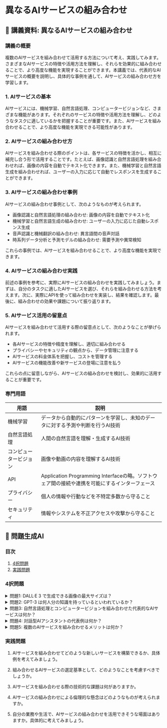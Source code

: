# 異なるAIサービスの組み合わせ

## 📝 講義資料: 異なるAIサービスの組み合わせ

<a id="introduction"></a>
### 講義の概要

複数のAIサービスを組み合わせて活用する方法について考え、実践してみます。さまざまなAIサービスの特徴や活用方法を理解し、それらを効果的に組み合わせることで、より高度な機能を実現することができます。本講義では、代表的なAIサービスの概要を説明し、具体的な事例を通して、AIサービスの組み合わせ方を学習します。

<a id="topic1"></a>
### 1. AIサービスの基本

AIサービスには、機械学習、自然言語処理、コンピュータービジョンなど、さまざまな機能があります。それぞれのサービスの特徴や活用方法を理解し、どのようなタスクに適しているかを把握することが重要です。また、AIサービスを組み合わせることで、より高度な機能を実現できる可能性があります。

<a id="topic2"></a>
### 2. AIサービスの組み合わせ方

AIサービスを組み合わせる際のポイントは、各サービスの特徴を活かし、相互に補完し合う形で活用することです。たとえば、画像認識と自然言語処理を組み合わせれば、画像の内容を自動でテキスト化できます。また、機械学習と自然言語生成を組み合わせれば、ユーザーの入力に応じて自動でレスポンスを生成することができます。

<a id="topic3"></a>
### 3. AIサービスの組み合わせ事例

AIサービスの組み合わせ事例として、次のようなものが考えられます。

- 画像認識と自然言語処理の組み合わせ: 画像の内容を自動でテキスト化
- 機械学習と自然言語生成の組み合わせ: ユーザーの入力に応じた自動レスポンス生成
- 音声認識と機械翻訳の組み合わせ: 異言語間の音声対話
- 時系列データ分析と予測モデルの組み合わせ: 需要予測や異常検知

これらの事例では、AIサービスを組み合わせることで、より高度な機能を実現できます。

<a id="topic4"></a>
### 4. AIサービスの組み合わせ実践

前述の事例を参考に、実際にAIサービスの組み合わせを実践してみましょう。まずは、自分のタスクに適したAIサービスを選び、それらを組み合わせる方法を考えます。次に、実際にAPIを使って組み合わせを実装し、結果を確認します。最後に、組み合わせの効果や課題について振り返ります。

<a id="topic5"></a>
### 5. AIサービス活用の留意点

AIサービスを組み合わせて活用する際の留意点として、次のようなことが挙げられます。

- 各AIサービスの特徴や精度を理解し、適切に組み合わせる
- プライバシーやセキュリティの観点から、データ管理に注意する
- AIサービスの料金体系を把握し、コストを管理する
- AIサービスの機能改善や新サービスの登場に注意を払う

これらの点に留意しながら、AIサービスの組み合わせを検討し、効果的に活用することが重要です。

### 専門用語

| 用語 | 説明 |
| --- | --- |
| 機械学習 | データから自動的にパターンを学習し、未知のデータに対する予測や判断を行うAI技術 |
| 自然言語処理 | 人間の自然言語を理解・生成するAI技術 |
| コンピュータービジョン | 画像や動画の内容を理解するAI技術 |
| API | Application Programming Interfaceの略。ソフトウェア間の接続や連携を可能にするインターフェース |
| プライバシー | 個人の情報や行動などを不特定多数から守ること |
| セキュリティ | 情報やシステムを不正アクセスや攻撃から守ること |

## 📝 問題生成AI

<a id="introduction"></a>
### 目次
1. [4択問題](#multiple-choice-questions)
2. [実践問題](#practice-problems)

<a id="multiple-choice-questions"></a>
### 4択問題

<details>
<summary>問題1: DALL·E 3 で生成できる画像の最大サイズは？</summary>

- a. 512x512
- b. 1024x1024 
- c. 1792x1792
- d. 2048x2048

<details>
<summary>回答と解説</summary>

回答: b. 1024x1024

DALL·E 3 では、1024x1024, 1024x1792, 1792x1024 の3つのサイズから選択できます。最大サイズは 1792x1024 です。
</details>
</details>

<details>
<summary>問題2: GPT-3 は何人分の知識を持っているといわれているか？</summary>

- a. 1人分
- b. 100人分
- c. 1000人分
- d. 1億人分

<details>
<summary>回答と解説</summary>

回答: c. 1000人分

GPT-3は、膨大な量の文章データから学習しているため、約1000人分の知識を持っていると言われています。これにより、非常に高度な言語処理が可能になっています。
</details>
</details>

<details>
<summary>問題3: 自然言語処理とコンピュータービジョンを組み合わせた代表的なAIサービスは何か？</summary>

- a. Amazon Alexa
- b. Google Cloud Vision
- c. OpenAI Whisper
- d. Microsoft Azure Cognitive Services

<details>
<summary>回答と解説</summary>

回答: d. Microsoft Azure Cognitive Services

Microsoft Azure Cognitive Servicesは、自然言語処理とコンピュータービジョンの機能を組み合わせた代表的なAIサービスです。画像認識や音声認識、言語理解など、様々な機能を提供しています。
</details>
</details>

<details>
<summary>問題4: 対話型AIアシスタントの代表例は何か？</summary>

- a. Siri
- b. Alexa
- c. ChatGPT
- d. a, b, c すべて

<details>
<summary>回答と解説</summary>

回答: d. a, b, c すべて

Siri、Alexa、ChatGPTは代表的な対話型AIアシスタントです。これらのシステムは自然言語処理を用いて、ユーザーとの対話を行うことができます。
</details>
</details>

<details>
<summary>問題5: 複数のAIサービスを組み合わせるメリットは何か？</summary>

- a. 処理速度の向上
- b. 機能の拡張
- c. コストの削減
- d. b, c

<details>
<summary>回答と解説</summary>

回答: d. b, c

複数のAIサービスを組み合わせることで、個々のサービスでは実現できない機能を実現できるようになります。また、必要な機能のみをサービスとして利用することで、コストの削減にもつながります。
</details>
</details>

<a id="practice-problems"></a>
### 実践問題

1. AIサービスを組み合わせてどのような新しいサービスを構築できるか、具体例を考えてみましょう。

2. 組み合わせるAIサービスの選定基準として、どのようなことを考慮すべきでしょうか。

3. AIサービスを組み合わせる際の技術的な課題は何がありますか。

4. AIサービスの組み合わせによる倫理的な懸念はどのようなものが考えられますか。

5. 自分の業務や生活で、AIサービスの組み合わせを活用できそうな場面はありますか。具体的に考えてみましょう。